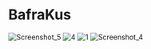 # BafraKus

![Screenshot_5](https://user-images.githubusercontent.com/81758761/133087972-67363c23-0c72-4c6e-8aaa-a15ef68d3dd5.png)
![4](https://user-images.githubusercontent.com/81758761/133087977-80d6eeac-bfc1-4515-b6a8-28ee728eb46d.png)
![1](https://user-images.githubusercontent.com/81758761/133087987-f7b02f4e-ac6d-4ad6-9348-20e3ebee4b8b.png)
![Screenshot_4](https://user-images.githubusercontent.com/81758761/133087991-c845f201-e8d6-4304-aa35-d91aa35cf349.png)
